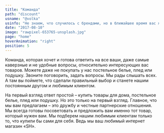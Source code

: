 ```yaml
---
title: "Команда"
path: "discount"
usname: "@volka"
usinfo: "Не знаем, что случилось с брендами, но в ближайшее время вас ждет океан неприлично разорительных предложений. Одежда, еда и даже прокладки."
date: "2017-08-10"
image: "rawpixel-653765-unsplash.jpg"
page: "home"
hoverAnimation: "right"
position: 5
---
```


Команда, которая хочет и готова ответить на все ваши, даже самые каверзные и не удобные вопросы, относительно интересующих вас товаров. Можете даже не покупать у нас постельное белье, плед или подушку. Звоните поговорить, задать вопросы. Мы рады слышать всех. А там вы поймете, что сделали правильный выбор и станете нашим постоянным другом и любимым клиентом.

На первый взгляд ответ простой – купить товары для дома, постельное белье, плед или подушку. Но это только на первый взгляд. Главное, что мы вам предлагаем – это дружбу и честные партнерские отношения. Мы всегда готовы посоветовать и предложить вам именно тот товар, который нужен вам. Мы подберем нашим любимым клиентам только то, что купили бы сами для себя. Ведь мы ваш любимый интернет магазин «SH».